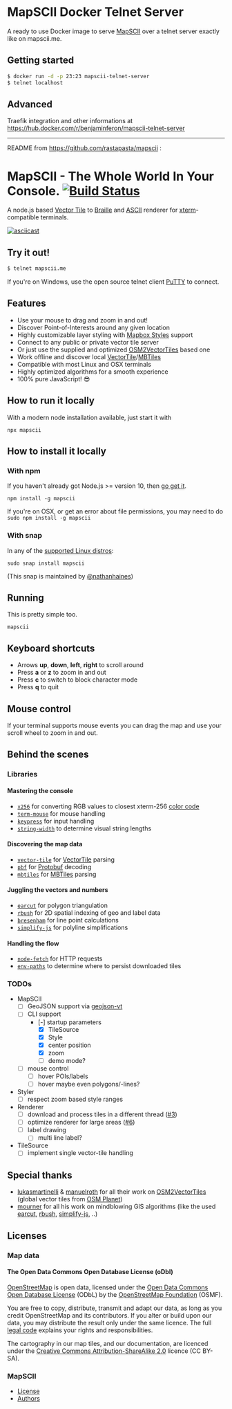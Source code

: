 # MapSCII Docker Telnet Server

A ready to use Docker image to serve [MapSCII](https://github.com/rastapasta/mapscii) over a telnet server exactly like on mapscii.me.

## Getting started

```sh
$ docker run -d -p 23:23 mapscii-telnet-server
$ telnet localhost
```

## Advanced

Traefik integration and other informations at https://hub.docker.com/r/benjaminferon/mapscii-telnet-server

---

README from https://github.com/rastapasta/mapscii :

# MapSCII - The Whole World In Your Console. [![Build Status](https://travis-ci.com/rastapasta/mapscii.svg?branch=master)](https://travis-ci.com/rastapasta/mapscii)

A node.js based [Vector Tile](http://wiki.openstreetmap.org/wiki/Vector_tiles) to [Braille](http://www.fileformat.info/info/unicode/block/braille_patterns/utf8test.htm) and [ASCII](https://de.wikipedia.org/wiki/American_Standard_Code_for_Information_Interchange) renderer for [xterm](https://en.wikipedia.org/wiki/Xterm)-compatible terminals.

<a href="https://asciinema.org/a/117813?autoplay=1" target="_blank">![asciicast](https://cloud.githubusercontent.com/assets/1259904/25480718/497a64e2-2b4a-11e7-9cf0-ed52ee0b89c0.png)</a>

## Try it out!

```sh
$ telnet mapscii.me
```

If you're on Windows, use the open source telnet client [PuTTY](https://www.chiark.greenend.org.uk/~sgtatham/putty/latest.html) to connect.

## Features

* Use your mouse to drag and zoom in and out!
* Discover Point-of-Interests around any given location
* Highly customizable layer styling with [Mapbox Styles](https://www.mapbox.com/mapbox-gl-style-spec/) support
* Connect to any public or private vector tile server
* Or just use the supplied and optimized [OSM2VectorTiles](https://github.com/osm2vectortiles) based one
* Work offline and discover local [VectorTile](https://github.com/mapbox/vector-tile-spec)/[MBTiles](https://github.com/mapbox/mbtiles-spec)
* Compatible with most Linux and OSX terminals
* Highly optimized algorithms for a smooth experience
* 100% pure JavaScript! :sunglasses:

## How to run it locally

With a modern node installation available, just start it with

```
npx mapscii
```

## How to install it locally

### With npm

If you haven't already got Node.js >= version 10, then [go get it](http://nodejs.org/).

```
npm install -g mapscii
```

If you're on OSX, or get an error about file permissions, you may need to do ```sudo npm install -g mapscii```

### With snap

In any of the [supported Linux distros](https://snapcraft.io/docs/core/install):

    sudo snap install mapscii
    
(This snap is maintained by [@nathanhaines](https://github.com/nathanhaines/))

## Running

This is pretty simple too.

```
mapscii
```

## Keyboard shortcuts

* Arrows **up**, **down**, **left**, **right** to scroll around
* Press **a** or **z** to zoom in and out
* Press **c** to switch to block character mode
* Press **q** to quit

## Mouse control

If your terminal supports mouse events you can drag the map and use your scroll wheel to zoom in and out.

## Behind the scenes
### Libraries
#### Mastering the console
  * [`x256`](https://github.com/substack/node-x256) for converting RGB values to closest xterm-256 [color code](https://en.wikipedia.org/wiki/File:Xterm_256color_chart.svg)
  * [`term-mouse`](https://github.com/CoderPuppy/term-mouse) for mouse handling
  * [`keypress`](https://github.com/TooTallNate/keypress) for input handling
  * [`string-width`](https://github.com/sindresorhus/string-width) to determine visual string lengths

#### Discovering the map data
* [`vector-tile`](https://github.com/mapbox/vector-tile-js) for [VectorTile](https://github.com/mapbox/vector-tile-spec/tree/master/2.1) parsing
* [`pbf`](https://github.com/mapbox/pbf) for [Protobuf](https://developers.google.com/protocol-buffers/) decoding
* [`mbtiles`](https://github.com/mapbox/node-mbtiles) for [MBTiles](https://github.com/mapbox/mbtiles-spec/blob/master/1.2/spec.md) parsing

#### Juggling the vectors and numbers
* [`earcut`](https://github.com/mapbox/earcut) for polygon triangulation
* [`rbush`](https://github.com/mourner/rbush) for 2D spatial indexing of geo and label data
* [`bresenham`](https://github.com/madbence/node-bresenham) for line point calculations
* [`simplify-js`](https://github.com/mourner/simplify-js) for polyline simplifications

#### Handling the flow
* [`node-fetch`](https://github.com/bitinn/node-fetch) for HTTP requests
* [`env-paths`](https://github.com/sindresorhus/env-paths) to determine where to persist downloaded tiles

### TODOs
* MapSCII
  * [ ] GeoJSON support via [geojson-vt](https://github.com/mapbox/geojson-vt)
  * [ ] CLI support
    * [-] startup parameters
      * [X] TileSource
      * [X] Style
      * [X] center position
      * [X] zoom
      * [ ] demo mode?

  * [ ] mouse control
    * [ ] hover POIs/labels
    * [ ] hover maybe even polygons/-lines?

* Styler
  * [ ] respect zoom based style ranges

* Renderer
  * [ ] download and process tiles in a different thread ([#3](https://github.com/rastapasta/mapscii/issues/3))
  * [ ] optimize renderer for large areas ([#6](https://github.com/rastapasta/mapscii/issues/6))
  * [ ] label drawing
    * [ ] multi line label?

* TileSource
  * [ ] implement single vector-tile handling

## Special thanks

* [lukasmartinelli](https://github.com/lukasmartinelli) & [manuelroth](https://github.com/manuelroth) for all their work on [OSM2VectorTiles](https://github.com/osm2vectortiles) (global vector tiles from [OSM Planet](https://wiki.openstreetmap.org/wiki/Planet.osm))
* [mourner](https://github.com/mourner) for all his work on mindblowing GIS algorithms (like the used [earcut](https://github.com/mapbox/earcut), [rbush](https://github.com/mourner/rbush), [simplify-js](https://github.com/mourner/simplify-js), ..)

## Licenses

### Map data

#### The Open Data Commons Open Database License (oDbl)

[OpenStreetMap](https://www.openstreetmap.org) is open data, licensed under the [Open Data Commons Open Database License](http://opendatacommons.org/licenses/odbl/) (ODbL) by the [OpenStreetMap Foundation](http://osmfoundation.org/) (OSMF).

You are free to copy, distribute, transmit and adapt our data, as long as you credit OpenStreetMap and its contributors. If you alter or build upon our data, you may distribute the result only under the same licence. The full [legal code](http://opendatacommons.org/licenses/odbl/1.0/) explains your rights and responsibilities.

The cartography in our map tiles, and our documentation, are licenced under the [Creative Commons Attribution-ShareAlike 2.0](http://creativecommons.org/licenses/by-sa/2.0/) licence (CC BY-SA).

### MapSCII
* [License](./LICENSE)
* [Authors](./AUTHORS)
